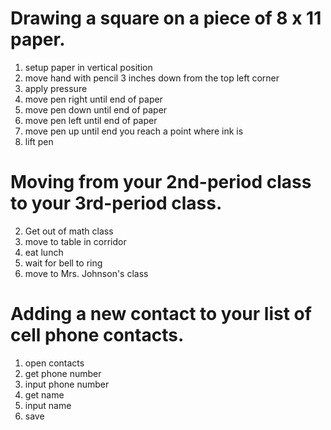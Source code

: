 # Drawing a square on a piece of 8 x 11 paper.

1. setup paper in vertical position
2. move hand with pencil 3 inches down from the top left corner
3. apply pressure
4. move pen right until end of paper
5. move pen down until end of paper
6. move pen left until end of paper
8. move pen up until end you reach a point where ink is
9. lift pen

# Moving from your 2nd-period class to your 3rd-period class.

2. Get out of math class
3. move to table in corridor
4. eat lunch
5. wait for bell to ring
6. move to Mrs. Johnson's class

# Adding a new contact to your list of cell phone contacts.

1. open contacts
2. get phone number
4. input phone number
5. get name
6. input name
7. save